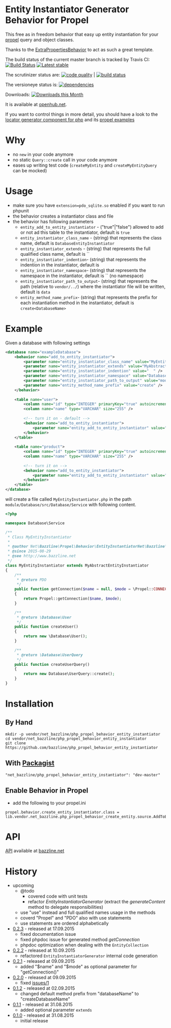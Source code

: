 # Entity Instantiator Generator Behavior for Propel

This free as in freedom behavior that easy up entity instantiation for your [propel](http://www.propelorm.org) query and object classes.

Thanks to the [ExtraPropertiesBehavior](https://github.com/Carpe-Hora/ExtraPropertiesBehavior) to act as such a great template.

The build status of the current master branch is tracked by Travis CI: 
[![Build Status](https://travis-ci.org/bazzline/php_propel_behavior_entity_instantiator.png?branch=master)](http://travis-ci.org/bazzline/php_propel_behavior_entity_instantiator)
[![Latest stable](https://img.shields.io/packagist/v/net_bazzline/php_propel_behavior_entity_instantiator.svg)](https://packagist.org/packages/net_bazzline/php_propel_behavior_entity_instantiator)

The scrutinizer status are:
[![code quality](https://scrutinizer-ci.com/g/bazzline/php_propel_behavior_entity_instantiator/badges/quality-score.png?b=master)](https://scrutinizer-ci.com/g/bazzline/php_propel_behavior_entity_instantiator/) | [![build status](https://scrutinizer-ci.com/g/bazzline/php_propel_behavior_entity_instantiator/badges/build.png?b=master)](https://scrutinizer-ci.com/g/bazzline/php_propel_behavior_entity_instantiator/)

The versioneye status is:
[![dependencies](https://www.versioneye.com/user/projects/55e3222ffeb8cd1a50000958/badge.svg?style=flat)](https://www.versioneye.com/user/projects/55e3222ffeb8cd1a50000958)

Downloads:
[![Downloads this Month](https://img.shields.io/packagist/dm/net_bazzline/php_propel_behavior_entity_instantiator.svg)](https://packagist.org/packages/net_bazzline/php_propel_behavior_entity_instantiator)

It is available at [openhub.net](https://openhub.net/p/php_propel_behavior_entity_instantiator).

If you want to control things in more detail, you should have a look to the [locator generator component for php](https://github.com/bazzline/php_component_locator_generator) and its [propel examples](https://github.com/bazzline/php_component_locator_generator/tree/master/example)

# Why

* no `new` in your code anymore
* no static `Query::create` call in your code anymore
* eases up writing test code (`createMyEntity` and `createMyEntityQuery` can be mocked)

# Usage

* make sure you have `extension=pdo_sqlite.so` enabled if you want to run phpunit
* the behavior creates a instantiator class and file
* the behavior has following parameters
    * `entity_add_to_entity_instantiator` - ("true"|"false") allowed to add or not ad this table to the instantiator, default is `true`
    * `entity_instantiator_class_name` - (string) that represents the class name, default is `DatabaseEntityInstantiator`
    * `entity_instantiator_extends` - (string) that represents the full qualified class name, default is ``
    * `entity_instantiator_indention`- (string) that represents the indention in the instantiator, default is `    `
    * `entity_instantiator_namespace`- (string) that represents the namespace in the instantiator, default is `` (no namespace)
    * `entity_instantiator_path_to_output`- (string) that represents the path (relative to `vendor/../`) where the instantiator file will be written, default is `data`
    * `entity_method_name_prefix`- (string) that represents the prefix for each instantiation method in the instantiator, default is `create<DatabaseName>` 

# Example 

Given a database with following settings

```xml
<database name="exampleDatabase">
    <behavior name="add_to_entity_instantiator">
        <parameter name="entity_instantiator_class_name" value="MyEntityInstantiator" />
        <parameter name="entity_instantiator_extends" value="MyAbstractEntityInstantiator" />
        <parameter name="entity_instantiator_indention" value="  " />
        <parameter name="entity_instantiator_namespace" value="Database\Service" />
        <parameter name="entity_instantiator_path_to_output" value="module/Database/src/Database/Service" />
        <parameter name="entity_method_name_prefix" value="create" />
    </behavior>
    
    <table name="user">
        <column name="id" type="INTEGER" primaryKey="true" autoincrement="true" />
        <column name="name" type="VARCHAR" size="255" />
        
        <!-- turn it on - default -->
        <behavior name="add_to_entity_instantiator">
            <parameter name="entity_add_to_entity_instantiator" value="true" />
        </behavior>
    </table>
    
    <table name="product">
        <column name="id" type="INTEGER" primaryKey="true" autoincrement="true" />
        <column name="name" type="VARCHAR" size="255" />
        
        <!-- turn it on -->
        <behavior name="add_to_entity_instantiator">
            <parameter name="entity_add_to_entity_instantiator" value="false" />
        </behavior>
    </table>
</database>
```

will create a file called `MyEntityInstantiator.php` in the path `module/Database/src/Database/Service` with following content.

```php
<?php

namespace Database\Service

/**
 * Class MyEntityInstantiator
 *
 * @author Net\Bazzline\Propel\Behavior\EntityInstantiatorNet\Bazzline\Propel\Behavior\EntityInstantiator\EntityInstantiatorGenerator
 * @since 2015-08-29
 * @see http://www.bazzline.net
 */
class MyEntityInstantiator extends MyAbstractEntityInstantiator
{
    /** 
     * @return PDO
     */
    public function getConnection($name = null, $mode = \Propel::CONNECTION_WRITE)
    {   
        return Propel::getConnection($name, $mode);
    }   

    /** 
     * @return \Database\User
     */
    public function createUser()
    {   
        return new \Database\User();
    }   

    /** 
     * @return \Database\UserQuery
     */
    public function createUserQuery()
    {   
        return new Database\UserQuery::create();
    }   
}   
```

# Installation

## By Hand

```
mkdir -p vendor/net_bazzline/php_propel_behavior_entity_instantiator
cd vendor/net_bazzline/php_propel_behavior_entity_instantiator
git clone https://github.com/bazzline/php_propel_behavior_entity_instantiator
```

## With [Packagist](https://packagist.org/packages/net_bazzline/php_propel_behavior_entity_instantiator)

```
"net_bazzline/php_propel_behavior_entity_instantiator": "dev-master"
```

## Enable Behavior in Propel

* add the following to your propel.ini
```
propel.behavior.create_entity_instantiator.class = lib.vendor.net_bazzline.php_propel_behavior_create_entity.source.AddToEntityInstantiatorBehavior
```

# API 

[API](http://bazzline.net/eb1538eb38f9635c0b1a1d47b020205681b7b569/index.html) available at [bazzline.net](http://www.bazzline.net)

# History

* upcoming
    * @todo
        * covered code with unit tests
        * refactor *EntityInstantiatorGenerator* (extract the *generateContent* method to delegate responsibilities)
    * use "use" instead and full qualified names usage in the methods
    * coverd "Propel" and "PDO" also with use statements
    * use statements are ordered alphabetically
* [0.2.3](https://github.com/bazzline/php_propel_behavior_create_entity/tree/0.2.3) - released at 17.09.2015
    * fixed documentation issue
    * fixed phpdoc issue for generated method *getConnection*
    * phpdoc optimization when dealing with the `EntityCollection`
* [0.2.2](https://github.com/bazzline/php_propel_behavior_create_entity/tree/0.2.2) - released at 10.09.2015
    * refactored `EntityInstantiatorGenerator` internal code generation
* [0.2.1](https://github.com/bazzline/php_propel_behavior_create_entity/tree/0.2.1) - released at 09.09.2015
    * added "$name" and "$mode" as optional parameter for "getConnection()"
* [0.2.0](https://github.com/bazzline/php_propel_behavior_create_entity/tree/0.2.0) - released at 09.09.2015
    * fixed [issues/1](https://github.com/bazzline/php_propel_behavior_entity_instantiator/issues/1)
* [0.1.2](https://github.com/bazzline/php_propel_behavior_create_entity/tree/0.1.2) - released at 02.09.2015
    * changed default method prefix from "databaseName" to "createDatabaseName"
* [0.1.1](https://github.com/bazzline/php_propel_behavior_create_entity/tree/0.1.1) - released at 31.08.2015
    * added optional parameter `extends`
* [0.1.0](https://github.com/bazzline/php_propel_behavior_create_entity/tree/0.1.0) - released at 31.08.2015
    * initial release
